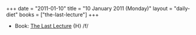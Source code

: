 +++
date = "2011-01-10"
title = "10 January 2011 (Monday)"
layout = "daily-diet"
books = ["the-last-lecture"]
+++


* Book: [The Last Lecture](/books/the-last-lecture) {H} /f/